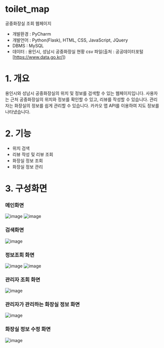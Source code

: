 # toilet_map
공중화장실 조회 웹페이지

- 개발환경 : PyCharm
- 개발언어 : Python(Flask), HTML, CSS, JavaScript, JQuery
- DBMS : MySQL
- 데이터 : 용인시, 성남시 공중화장실 현황 csv 파일(출처 : 공공데이터포털[https://www.data.go.kr/])


# 1. 개요
 용인시와 성남시 공중화장실의 위치 및 정보를 검색할 수 있는 웹페이지입니다. 사용자는 근처 공중화장실의 위치와 정보를 확인할 수 있고, 리뷰를 작성할 수 있습니다. 관리자는 화장실의 정보를 쉽게 관리할 수 있습니다.
 카카오 맵 API를 이용하여 지도 정보를 나타냈습니다.
 

# 2. 기능
- 위치 검색
- 리뷰 작성 및 리뷰 조회
- 화장실 정보 조회
- 화장실 정보 관리

# 3. 구성화면
### 메인화면
![image](https://user-images.githubusercontent.com/54756385/162615766-99960584-e965-4f8e-8ae0-d51bcc7a3bf1.png)
![image](https://user-images.githubusercontent.com/54756385/162615792-e7a72a2f-b353-49cc-a02c-3d34e2e8ada6.png)

### 검색화면
![image](https://user-images.githubusercontent.com/54756385/162615808-e4ec156c-027d-412e-8a3e-e1b84015a74f.png)

### 정보조회 화면
![image](https://user-images.githubusercontent.com/54756385/162615828-0e23d9d0-d200-4d80-ab30-3dd9015ee9f6.png)
![image](https://user-images.githubusercontent.com/54756385/162615831-dec25edc-44b5-484b-b455-bccdbe19c939.png)

### 관리자 조회 화면
![image](https://user-images.githubusercontent.com/54756385/162615863-23ef0bd0-2d96-4fd9-a273-93d972e6aa9b.png)

### 관리자가 관리하는 화장실 정보 화면
![image](https://user-images.githubusercontent.com/54756385/162615871-094724bc-52d7-479f-b3b1-e85beb6e6024.png)

### 화장실 정보 수정 화면
![image](https://user-images.githubusercontent.com/54756385/162615876-edc53290-7995-4425-b998-73e8c2733813.png)




